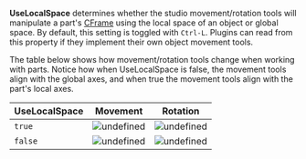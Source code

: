 **UseLocalSpace** determines whether the studio movement/rotation tools
will manipulate a part's [CFrame](https://create.roblox.com/docs/reference/engine/classes/BasePart#CFrame) using the local space of
an object or global space. By default, this setting is toggled with
`Ctrl-L`. Plugins can read from this property if they implement
their own object movement tools.

The table below shows how movement/rotation tools change when working with
parts. Notice how when UseLocalSpace is false, the movement tools align
with the global axes, and when true the movement tools align with the
part's local axes.

| UseLocalSpace | Movement                                                                                                             | Rotation                                                                                                                      |
| ------------- | -------------------------------------------------------------------------------------------------------------------- | ----------------------------------------------------------------------------------------------------------------------------- |
| `true`        | ![undefined](https://prod.docsiteassets.roblox.com/assets/blt430c3ecf09c42eec/StudioService.UseLocalSpace.true.jpg)  | ![undefined](https://prod.docsiteassets.roblox.com/assets/blta4d9732d2d9d6d85/StudioService.UseLocalSpace.true.rotation.jpg)  |
| `false`       | ![undefined](https://prod.docsiteassets.roblox.com/assets/blt8175598ca3ea1650/StudioService.UseLocalSpace.false.jpg) | ![undefined](https://prod.docsiteassets.roblox.com/assets/bltc26cf9b88a51df6b/StudioService.UseLocalSpace.false.rotation.jpg) |